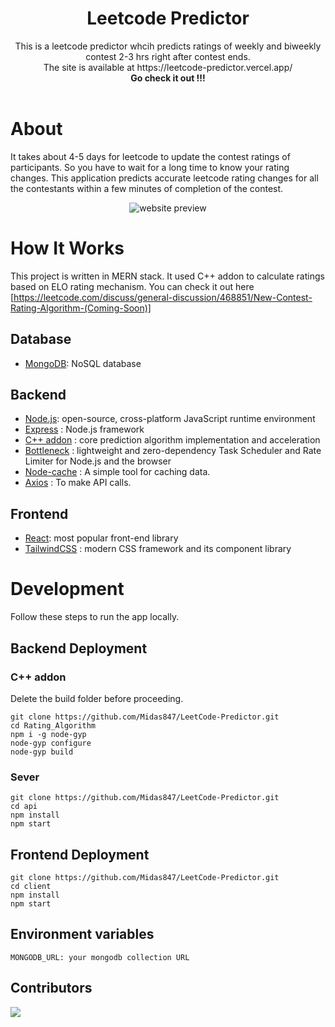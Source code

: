 <!-- markdownlint-disable MD033 -->

<div align="center">
  <h1>Leetcode Predictor</h1>
  This is a leetcode predictor whcih predicts ratings of weekly and biweekly contest 2-3 hrs right after contest ends. 
  <br>The site is available at https://leetcode-predictor.vercel.app/ <br>
  <b>Go check it out !!!</b>
  <br />
  <br />
</div>
</div>

# About

It takes about 4-5 days for leetcode to update the contest ratings of participants. So you have to wait for a long time to know your rating changes. This application predicts accurate leetcode rating changes for all the contestants within a few minutes of completion of the contest.

<div align="center">
  <img src="./data/screenshots/web_demo.gif" alt="website preview">
</div>

# How It Works

This project is written in MERN stack. It used C++ addon to calculate ratings based on ELO rating mechanism.
You can check it out here [https://leetcode.com/discuss/general-discussion/468851/New-Contest-Rating-Algorithm-(Coming-Soon)]

## Database

- [MongoDB](https://www.mongodb.com/): NoSQL database

## Backend

- [Node.js](https://nodejs.org/en): open-source, cross-platform JavaScript runtime environment
- [Express](https://expressjs.com/) : Node.js framework
- [C++ addon](https://nodejs.org/api/addons.html) : core prediction algorithm implementation and acceleration
- [Bottleneck](https://github.com/SGrondin/bottleneck#readme) : lightweight and zero-dependency Task Scheduler and Rate Limiter for Node.js and the browser
- [Node-cache](https://github.com/node-cache/node-cache) : A simple tool for caching data.
- [Axios](https://axios-http.com/) : To make API calls.

## Frontend

- [React](https://reactjs.org/): most popular front-end library
- [TailwindCSS](https://tailwindcss.com/) : modern CSS framework and its component library

# Development

Follow these steps to run the app locally.

## Backend Deployment

### C++ addon
Delete the build folder before proceeding.
```
git clone https://github.com/Midas847/LeetCode-Predictor.git
cd Rating_Algorithm
npm i -g node-gyp
node-gyp configure
node-gyp build
```

### Sever

```
git clone https://github.com/Midas847/LeetCode-Predictor.git
cd api
npm install
npm start
```

## Frontend Deployment

```
git clone https://github.com/Midas847/LeetCode-Predictor.git
cd client
npm install
npm start
```

## Environment variables

```
MONGODB_URL: your mongodb collection URL
```

## Contributors

<a href="https://github.com/Midas847/LeetCode-Predictor/graphs/contributors">
  <img src="https://contrib.rocks/image?repo=Midas847/LeetCode-Predictor" />
</a>
